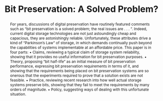 ---
abstract: 'For years, discussions of digital preservation have routinely featured
  comments such as “bit preservation is a solved problem; the real issues are . .
  . ”. Indeed, current digital storage technologies are not just astoundingly cheap
  and capacious, they are astonishingly reliable. Unfortunately, these attributes
  drive a kind of “Parkinson’s Law” of storage, in which demands continually push
  beyond the capabilities of systems implementable at an affordable price. This paper
  is in four parts:

  • Claims, reviewing a typical claim of storage system reliability, showing that
  it provides no useful information for bit preservation purposes.

  • Theory, proposing “bit half-life” as an initial measure of bit preservation performance,
  expressing bit preservation requirements in terms of it, and showing that the requirements
  being placed on bit preservation systems are so onerous that the experiments required
  to prove that a solution exists are not feasible.

  • Practice, reviewing recent research into how well actual storage systems preserve
  bits, showing that they fail to meet the requirements by many orders of magnitude.

  • Policy, suggesting ways of dealing with this unfortunate situation.'
creators:
- Rosenthal, David S. H.
date: null
document_url: https://services.phaidra.univie.ac.at/api/object/o:294179/download
grand_parent: iPRES
institutions: []
keywords:
- london
landing_page_url: https://phaidra.univie.ac.at/o:294179
language: eng
layout: publication
license: CC BY-SA 3.0 AT
notes_url: null
parent: iPRES 2008
publication_type: paper
size: 90300
slides_url: null
source_name: iPRES
title: 'Bit Preservation: A Solved Problem?'
year: 2008
---
